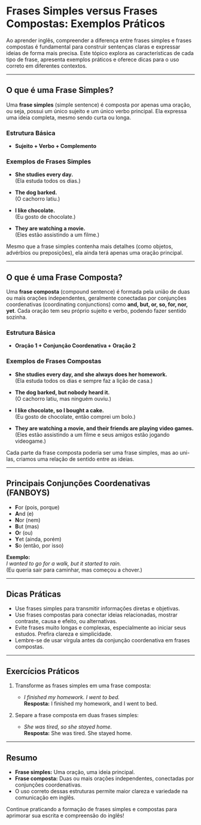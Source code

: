 
# Frases Simples versus Frases Compostas: Exemplos Práticos

Ao aprender inglês, compreender a diferença entre frases simples e frases compostas é fundamental para construir sentenças claras e expressar ideias de forma mais precisa. Este tópico explora as características de cada tipo de frase, apresenta exemplos práticos e oferece dicas para o uso correto em diferentes contextos.

---

## O que é uma Frase Simples?

Uma **frase simples** (simple sentence) é composta por apenas uma oração, ou seja, possui um único sujeito e um único verbo principal. Ela expressa uma ideia completa, mesmo sendo curta ou longa.

### Estrutura Básica

- **Sujeito + Verbo + Complemento**

### Exemplos de Frases Simples

- **She studies every day.**  
  (Ela estuda todos os dias.)

- **The dog barked.**  
  (O cachorro latiu.)

- **I like chocolate.**  
  (Eu gosto de chocolate.)

- **They are watching a movie.**  
  (Eles estão assistindo a um filme.)

Mesmo que a frase simples contenha mais detalhes (como objetos, advérbios ou preposições), ela ainda terá apenas uma oração principal.

---

## O que é uma Frase Composta?

Uma **frase composta** (compound sentence) é formada pela união de duas ou mais orações independentes, geralmente conectadas por conjunções coordenativas (coordinating conjunctions) como **and, but, or, so, for, nor, yet**. Cada oração tem seu próprio sujeito e verbo, podendo fazer sentido sozinha.

### Estrutura Básica

- **Oração 1 + Conjunção Coordenativa + Oração 2**

### Exemplos de Frases Compostas

- **She studies every day, and she always does her homework.**  
  (Ela estuda todos os dias e sempre faz a lição de casa.)

- **The dog barked, but nobody heard it.**  
  (O cachorro latiu, mas ninguém ouviu.)

- **I like chocolate, so I bought a cake.**  
  (Eu gosto de chocolate, então comprei um bolo.)

- **They are watching a movie, and their friends are playing video games.**  
  (Eles estão assistindo a um filme e seus amigos estão jogando videogame.)

Cada parte da frase composta poderia ser uma frase simples, mas ao uni-las, criamos uma relação de sentido entre as ideias.

---

## Principais Conjunções Coordenativas (FANBOYS)

- **F**or (pois, porque)
- **A**nd (e)
- **N**or (nem)
- **B**ut (mas)
- **O**r (ou)
- **Y**et (ainda, porém)
- **S**o (então, por isso)

**Exemplo:**  
*I wanted to go for a walk, but it started to rain.*  
(Eu queria sair para caminhar, mas começou a chover.)

---

## Dicas Práticas

- Use frases simples para transmitir informações diretas e objetivas.
- Use frases compostas para conectar ideias relacionadas, mostrar contraste, causa e efeito, ou alternativas.
- Evite frases muito longas e complexas, especialmente ao iniciar seus estudos. Prefira clareza e simplicidade.
- Lembre-se de usar vírgula antes da conjunção coordenativa em frases compostas.

---

## Exercícios Práticos

1. Transforme as frases simples em uma frase composta:
   - *I finished my homework. I went to bed.*  
     **Resposta:** I finished my homework, and I went to bed.

2. Separe a frase composta em duas frases simples:
   - *She was tired, so she stayed home.*  
     **Resposta:** She was tired. She stayed home.

---

## Resumo

- **Frase simples:** Uma oração, uma ideia principal.
- **Frase composta:** Duas ou mais orações independentes, conectadas por conjunções coordenativas.
- O uso correto dessas estruturas permite maior clareza e variedade na comunicação em inglês.

Continue praticando a formação de frases simples e compostas para aprimorar sua escrita e compreensão do inglês!
```
